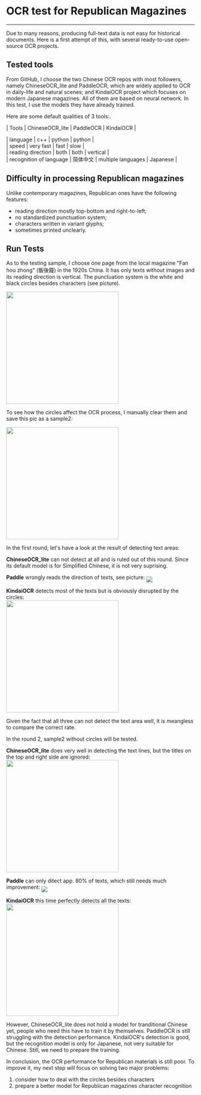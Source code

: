 # OCR test for Republican Magazines
---

Due to many reasons, producing full-text data is not easy for historical documents. Here is a first attempt of this, with several ready-to-use open-source OCR projects.

## Tested tools
From GitHub, I choose the two Chinese OCR repos with most followers, namely ChineseOCR_lite and PaddleOCR, which are widely applied to OCR in daily-life and natural scenes; and KindaiOCR project which focuses on modern Japanese magazines. All of them are based on neural network. In this test, I use the models they have already trained.

Here are some default qualities of 3 tools:. 


| Tools | ChineseOCR_lite | PaddleOCR | KindaiOCR |

| language | c++ | python | python |  
| speed | very fast | fast | slow |  
| reading direction | both | both | vertical |  
| recognition of language | 简体中文 | multiple languages | Japanese |


## Difficulty in processing Republican magazines
Unlike contemporary magazines, Republican ones have the following features:   

- reading direction mostly top-bottom and right-to-left;  
- no standardized punctuation system;  
- characters written in variant glyphs;  
- sometimes printed unclearly.

## Run Tests
As to the testing sample, I choose one page from the local magazine "Fan hou zhong" (飯後鐘) in the 1920s China. It has only texts without images and its reading direction is vertical. The punctuation system is the white and black circles besides characters (see picture).

<img src="./OCRTest/sample.png" align="middle" width="300">

To see how the circles affect the OCR process, I manually clear them and save this pic as a sample2:

<img src="./OCRTest/sample2.png" align="middle" width="300">

In the first round, let's have a look at the result of detecting text areas:

**ChineseOCR_lite** can not detect at all and is ruled out of this round. Since its default model is for Simplified Chinese, it is not very suprising.

**Paddle** wrongly reads the direction of texts, see picture:
<img src="./OCRTest/PaddleOCR-result.jpg" align="middle">

**KindaiOCR** detects most of the texts but is obviously disrupted by the circles:  
<img src="./OCRTest/KindaiOCR-res_or.jpg" align="middle" width="300">

Given the fact that all three can not detect the text area well, it is meangless to compare the correct rate.

In the round 2, sample2 without circles will be tested.

**ChineseOCR_lite** does very well in detecting the text lines, but the titles on the top and right side are ignored:
<img src="./OCRTest/ChineseOCR-result.jpg" align="middle" width="300">

**Paddle** can only ditect app. 80% of texts, which still needs much improvement:
<img src="./OCRTest/PaddleOCR-result2.jpg" align="middle">

**KindaiOCR** this time perfectly detects all the texts:  
<img src="./OCRTest/KindaiOCR-res2.jpg" align="middle" width="300">

However, ChineseOCR_lite does not hold a model for tranditional Chinese yet, people who need this have to train it by themselves. PaddleOCR is still struggling with the detection performance. KindaiOCR's detection is good, but the recognition model is only for Japanese, not very suitable for Chinese. Still, we need to prepare the training.

In conclusion, the OCR performance for Republican materials is still poor. To improve it, my next step will focus on solving two major problems:
1. consider how to deal with the circles besides characters
2. prepare a better model for Republican magazines character recognition
